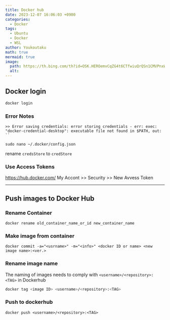 ```yaml
---
title: Docker hub
date: 2023-12-07 16:06:03 +0900
categories:
  - Docker
tags:
  - Ubuntu
  - Docker
  - WSL
author: Youkoutaku
math: true
mermaid: true
image:
  path: https://th.bing.com/th?id=OSK.HEROemvCqZG4t6CTfwiuQrQSn1CMVPnxWezRLUVR0MFHKZc&w=472&h=280&c=13&rs=2&o=6&pid=SANGAM
  alt:
---
```


## Docker login
```bash
docker login
```

### Error Notes
```
>> Error saving credentials: error storing credentials - err: exec: "docker-credential-desktop": executable file not found in $PATH, out: `` 
```

```
sudo nano ~/.docker/config.json
```
rename `credsStore` to `credStore`

### Use Access Tokens
https://hub.docker.com/
My Accont >> Security >> New Avvess Token

---
## Push images to Docker Hub
### Rename Container 
```
docker rename old_container_name_or_id new_container_name
```

### Make image from container 
```
docker commit -a="<usrname>" -m="<info>" <docker ID or name> <new image name>:<ver.>
```

### Rename image name
The naming of images needs to comply with `<username>/<repository>:<TAG>` in Dockerhub

```bash
docker tag <image ID> <username>/<repository>:<TAG>
```

### Push to dockerhub
```
docker push <username>/<repository>:<TAG>
```
